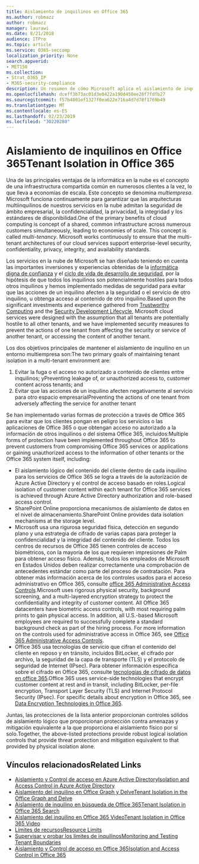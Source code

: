 ```yaml
---
title: Aislamiento de inquilinos en Office 365
ms.author: robmazz
author: robmazz
manager: laurawi
ms.date: 8/21/2018
audience: ITPro
ms.topic: article
ms.service: O365-seccomp
localization_priority: None
search.appverid:
- MET150
ms.collection:
- Strat_O365_IP
- M365-security-compliance
description: Un resumen de cómo Microsoft aplica el aislamiento de inquilino para Office 365.
ms.openlocfilehash: dceff3b73ac01d3e0422a190d450ee28f7fdfb27
ms.sourcegitcommit: f57b4001ef1327f0ea622e716a4d7d78f1769b49
ms.translationtype: MT
ms.contentlocale: es-ES
ms.lasthandoff: 02/23/2019
ms.locfileid: "30220280"
---
```

# <a name="tenant-isolation-in-office-365"></a><span data-ttu-id="cca4c-103">Aislamiento de inquilinos en Office 365</span><span class="sxs-lookup"><span data-stu-id="cca4c-103">Tenant Isolation in Office 365</span></span>

<span data-ttu-id="cca4c-p101">Una de las principales ventajas de la informática en la nube es el concepto de una infraestructura compartida común en numerosos clientes a la vez, lo que lleva a economías de escala. Este concepto se denomina *multiempresa*. Microsoft funciona continuamente para garantizar que las arquitecturas multiinquilinos de nuestros servicios en la nube admitan la seguridad de ámbito empresarial, la confidencialidad, la privacidad, la integridad y los estándares de disponibilidad.</span><span class="sxs-lookup"><span data-stu-id="cca4c-p101">One of the primary benefits of cloud computing is concept of a shared, common infrastructure across numerous customers simultaneously, leading to economies of scale. This concept is called *multi-tenancy*. Microsoft works continuously to ensure that the multi-tenant architectures of our cloud services support enterprise-level security, confidentiality, privacy, integrity, and availability standards.</span></span>

<span data-ttu-id="cca4c-107">Los servicios en la nube de Microsoft se han diseñado teniendo en cuenta las importantes inversiones y experiencias obtenidas de la [informática digna de confianza](https://www.microsoft.com/en-us/twc/default.aspx) y el [ciclo de vida de desarrollo de seguridad](http://www.microsoft.com/security/sdl/default.aspx), por la hipótesis de que todos los inquilinos son potencialmente hostiles para todos otros inquilinos y hemos implementado medidas de seguridad para evitar que las acciones de un inquilino afecten a la seguridad o el servicio de otro inquilino, u obtenga acceso al contenido de otro inquilino.</span><span class="sxs-lookup"><span data-stu-id="cca4c-107">Based upon the significant investments and experience gathered from [Trustworthy Computing](https://www.microsoft.com/en-us/twc/default.aspx) and the [Security Development Lifecycle](http://www.microsoft.com/security/sdl/default.aspx), Microsoft cloud services were designed with the assumption that all tenants are potentially hostile to all other tenants, and we have implemented security measures to prevent the actions of one tenant from affecting the security or service of another tenant, or accessing the content of another tenant.</span></span>

<span data-ttu-id="cca4c-108">Los dos objetivos principales de mantener el aislamiento de inquilino en un entorno multiempresa son:</span><span class="sxs-lookup"><span data-stu-id="cca4c-108">The two primary goals of maintaining tenant isolation in a multi-tenant environment are:</span></span>
1.  <span data-ttu-id="cca4c-109">Evitar la fuga o el acceso no autorizado a contenido de clientes entre inquilinos; y</span><span class="sxs-lookup"><span data-stu-id="cca4c-109">Preventing leakage of, or unauthorized access to, customer content across tenants; and</span></span>
2.  <span data-ttu-id="cca4c-110">Evitar que las acciones de un inquilino afecten negativamente al servicio para otro espacio empresarial</span><span class="sxs-lookup"><span data-stu-id="cca4c-110">Preventing the actions of one tenant from adversely affecting the service for another tenant</span></span>

<span data-ttu-id="cca4c-111">Se han implementado varias formas de protección a través de Office 365 para evitar que los clientes pongan en peligro los servicios o las aplicaciones de Office 365 o que obtengan acceso no autorizado a la información de otros inquilinos o del sistema Office 365, incluidos:</span><span class="sxs-lookup"><span data-stu-id="cca4c-111">Multiple forms of protection have been implemented throughout Office 365 to prevent customers from compromising Office 365 services or applications or gaining unauthorized access to the information of other tenants or the Office 365 system itself, including:</span></span>
- <span data-ttu-id="cca4c-112">El aislamiento lógico del contenido del cliente dentro de cada inquilino para los servicios de Office 365 se logra a través de la autorización de Azure Active Directory y el control de acceso basado en roles.</span><span class="sxs-lookup"><span data-stu-id="cca4c-112">Logical isolation of customer content within each tenant for Office 365 services is achieved through Azure Active Directory authorization and role-based access control.</span></span>
- <span data-ttu-id="cca4c-113">SharePoint Online proporciona mecanismos de aislamiento de datos en el nivel de almacenamiento.</span><span class="sxs-lookup"><span data-stu-id="cca4c-113">SharePoint Online provides data isolation mechanisms at the storage level.</span></span>
- <span data-ttu-id="cca4c-p102">Microsoft usa una rigurosa seguridad física, detección en segundo plano y una estrategia de cifrado de varias capas para proteger la confidencialidad y la integridad del contenido del cliente. Todos los centros de recursos de Office 365 tienen controles de acceso biométricos, con la mayoría de los que requieren impresiones de Palm para obtener acceso físico. Además, todos los empleados de Microsoft en Estados Unidos deben realizar correctamente una comprobación de antecedentes estándar como parte del proceso de contratación. Para obtener más información acerca de los controles usados para el acceso administrativo en Office 365, consulte [office 365 Administrative Access Controls](office-365-administrative-access-controls-overview.md).</span><span class="sxs-lookup"><span data-stu-id="cca4c-p102">Microsoft uses rigorous physical security, background screening, and a multi-layered encryption strategy to protect the confidentiality and integrity of customer content. All Office 365 datacenters have biometric access controls, with most requiring palm prints to gain physical access. In addition, all U.S.-based Microsoft employees are required to successfully complete a standard background check as part of the hiring process. For more information on the controls used for administrative access in Office 365, see [Office 365 Administrative Access Controls](office-365-administrative-access-controls-overview.md).</span></span>
- <span data-ttu-id="cca4c-p103">Office 365 usa tecnologías de servicio que cifran el contenido del cliente en reposo y en tránsito, incluidos BitLocker, el cifrado por archivo, la seguridad de la capa de transporte (TLS) y el protocolo de seguridad de Internet (IPsec). Para obtener información específica sobre el cifrado en Office 365, consulte [tecnologías de cifrado de datos en office 365](office-365-encryption-in-the-microsoft-cloud-overview.md).</span><span class="sxs-lookup"><span data-stu-id="cca4c-p103">Office 365 uses service-side technologies that encrypt customer content at rest and in transit, including BitLocker, per-file encryption, Transport Layer Security (TLS) and Internet Protocol Security (IPsec). For specific details about encryption in Office 365, see [Data Encryption Technologies in Office 365](office-365-encryption-in-the-microsoft-cloud-overview.md).</span></span>

<span data-ttu-id="cca4c-120">Juntas, las protecciones de la lista anterior proporcionan controles sólidos de aislamiento lógico que proporcionan protección contra amenazas y mitigación equivalente a la que proporciona el aislamiento físico por sí solo.</span><span class="sxs-lookup"><span data-stu-id="cca4c-120">Together, the above-listed protections provide robust logical isolation controls that provide threat protection and mitigation equivalent to that provided by physical isolation alone.</span></span>

## <a name="related-links"></a><span data-ttu-id="cca4c-121">Vínculos relacionados</span><span class="sxs-lookup"><span data-stu-id="cca4c-121">Related Links</span></span>
- [<span data-ttu-id="cca4c-122">Aislamiento y Control de acceso en Azure Active Directory</span><span class="sxs-lookup"><span data-stu-id="cca4c-122">Isolation and Access Control in Azure Active Directory</span></span>](office-365-isolation-in-azure-active-directory.md)
- [<span data-ttu-id="cca4c-123">Aislamiento del inquilino en Office Graph y Delve</span><span class="sxs-lookup"><span data-stu-id="cca4c-123">Tenant Isolation in the Office Graph and Delve</span></span>](office-365-isolation-in-graph-and-delve.md)
- [<span data-ttu-id="cca4c-124">Aislamiento de inquilino en búsqueda de Office 365</span><span class="sxs-lookup"><span data-stu-id="cca4c-124">Tenant Isolation in Office 365 Search</span></span>](office-365-isolation-in-office-365-search.md)
- [<span data-ttu-id="cca4c-125">Aislamiento del inquilino en Office 365 Video</span><span class="sxs-lookup"><span data-stu-id="cca4c-125">Tenant Isolation in Office 365 Video</span></span>](office-365-isolation-in-office-365-video.md)
- [<span data-ttu-id="cca4c-126">Límites de recursos</span><span class="sxs-lookup"><span data-stu-id="cca4c-126">Resource Limits</span></span>](office-365-resource-limits.md)
- [<span data-ttu-id="cca4c-127">Supervisar y probar los límites de inquilinos</span><span class="sxs-lookup"><span data-stu-id="cca4c-127">Monitoring and Testing Tenant Boundaries</span></span>](office-365-monitoring-and-testing.md)
- [<span data-ttu-id="cca4c-128">Aislamiento y Control de acceso en Office 365</span><span class="sxs-lookup"><span data-stu-id="cca4c-128">Isolation and Access Control in Office 365</span></span>](office-365-isolation-in-office-365.md)